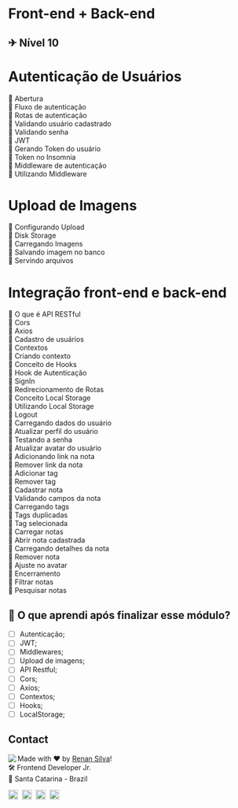 # Front-end + Back-end

## ✈ Nível 10

# Autenticação de Usuários

🚀 Abertura </br>
🚀 Fluxo de autenticação </br>
🚀 Rotas de autenticação </br>
🚀 Validando usuário cadastrado </br>
🚀 Validando senha </br>
🚀 JWT </br>
🚀 Gerando Token do usuário </br>
🚀 Token no Insomnia </br>
🚀 Middleware de autenticação </br>
🚀 Utilizando Middleware

# Upload de Imagens

🚀 Configurando Upload </br>
🚀 Disk Storage </br>
🚀 Carregando Imagens </br>
🚀 Salvando imagem no banco </br>
🚀 Servindo arquivos

# Integração front-end e back-end

🚀 O que é API RESTful </br>
🚀 Cors </br>
🚀 Axios </br>
🚀 Cadastro de usuários </br>
🚀 Contextos </br>
🚀 Criando contexto </br>
🚀 Conceito de Hooks </br>
🚀 Hook de Autenticação </br>
🚀 SignIn </br>
🚀 Redirecionamento de Rotas </br>
🚀 Conceito Local Storage </br>
🚀 Utilizando Local Storage </br>
🚀 Logout </br>
🚀 Carregando dados do usuário </br>
🚀 Atualizar perfil do usuário </br>
🚀 Testando a senha </br>
🚀 Atualizar avatar do usuário </br>
🚀 Adicionando link na nota </br>
🚀 Remover link da nota </br>
🚀 Adicionar tag </br>
🚀 Remover tag </br>
🚀 Cadastrar nota </br>
🚀 Validando campos da nota </br>
🚀 Carregando tags </br>
🚀 Tags duplicadas </br>
🚀 Tag selecionada </br>
🚀 Carregar notas </br>
🚀 Abrir nota cadastrada </br>
🚀 Carregando detalhes da nota </br>
🚀 Remover nota </br>
🚀 Ajuste no avatar </br>
🚀 Encerramento </br>
🚀 Filtrar notas </br>
🚀 Pesquisar notas

## 🤔 O que aprendi após finalizar esse módulo?

- [ ] Autenticação;
- [ ] JWT;
- [ ] Middlewares;
- [ ] Upload de imagens;
- [ ] API Restful;
- [ ] Cors;
- [ ] Axios;
- [ ] Contextos;
- [ ] Hooks;
- [ ] LocalStorage;

## Contact

<img align="left" src="https://avatars.githubusercontent.com/renyzeraa?size=100">

Made with ❤️ by [Renan Silva](https://github.com/renyzeraa)! <br>
🛠 Frontend Developer Jr. <br>
📍 Santa Catarina - Brazil <br>

<a href="https://www.linkedin.com/in/renyzeraa" target="_blank"><img src="https://img.shields.io/badge/LinkedIn-0077B5?style=flat&logo=linkedin&logoColor=white" alt="LinkedIn Badge" height="20"></a>&nbsp;
<a href="mailto:renansilvaytb@gmail.com" target="_blank"><img src="https://img.shields.io/badge/Gmail-D14836?style=flat&logo=gmail&logoColor=white" alt="Gmail Badge" height="20"></a>&nbsp;
<a href="#"><img src="https://img.shields.io/badge/Discord-%237289DA.svg?logo=discord&logoColor=white" title="renan_s#7826" alt="Discord Badge" height="20"></a>&nbsp;
<a href="https://www.github.com/renyzeraa" target="_blank"><img src="https://img.shields.io/badge/GitHub-100000?style=flat&logo=github&logoColor=white" alt="GitHub Badge" height="20"></a>&nbsp;

<br clear="left"/>
